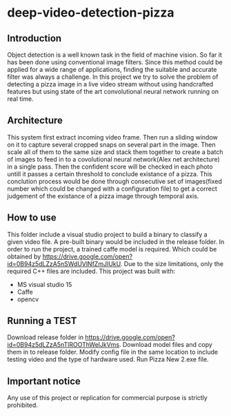 # deep-video-detection-pizza

## Introduction

Object detection is a well known task in the field of machine vision. So far it has been done using conventional image filters. Since this method could be applied for a wide range of applications, finding the suitable and accurate filter was always a challenge. 
  In this project we try to solve the problem of detecting a pizza image in a live video stream without using handcrafted features but using state of the art convolutional neural network running on real time.

  ## Architecture

  This system first extract incoming video frame. Then run a sliding window on it to capture several cropped snaps on several part in the image. Then scale all of them to the same size and stack them together to create a batch of images to feed in to a covolutional neural network(Alex net architecture) in a single pass. Then the confident score will be checked in each photo untill it passes a certain threshold to conclude existance of a pizza. This conclution process would be done through consecutive set of images(fixed number which could be changed with a configuration file) to get a correct judgement of the existance of a pizza image through temporal axis.

  ## How to use

  This folder include a visual studio project to build a binary to classify a given video file. A pre-built binary would be included in the release folder. In order to run the project, a trained caffe model is required. Which could be obtained by https://drive.google.com/open?id=0B94z5dLZzA5nSWdUVlNfZmJIUkU.
   Due to the size limitations, only the required C++ files are included. This project was built with:
   * MS visual studio 15
   * Caffe
   * opencv

## Running a TEST

Download release folder in https://drive.google.com/open?id=0B94z5dLZzA5nTlROOThWelJkVms. Download model files and copy them in to release folder. Modify config file in the same location to include testing video and the type of hardware used. Run Pizza New 2.exe file.


## Important notice

Any use of this project or replication for commercial purpose is strictly prohibited.

